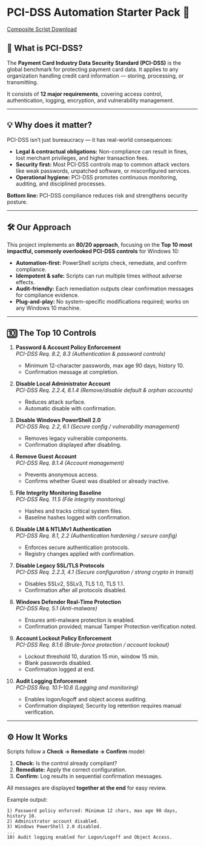 # PCI-DSS Automation Starter Pack 🚀
[Composite Script Download](scripts/PCI-DSS_Top10-Remediation.ps1)

## 📌 What is PCI-DSS?

The **Payment Card Industry Data Security Standard (PCI-DSS)** is the global benchmark for protecting payment card data. It applies to any organization handling credit card information — storing, processing, or transmitting.

It consists of **12 major requirements**, covering access control, authentication, logging, encryption, and vulnerability management.

---

## 💡 Why does it matter?

PCI-DSS isn’t just bureaucracy — it has real-world consequences:

* **Legal & contractual obligations:** Non-compliance can result in fines, lost merchant privileges, and higher transaction fees.
* **Security first:** Most PCI-DSS controls map to common attack vectors like weak passwords, unpatched software, or misconfigured services.
* **Operational hygiene:** PCI-DSS promotes continuous monitoring, auditing, and disciplined processes.

**Bottom line:** PCI-DSS compliance reduces risk and strengthens security posture.

---

## 🛠️ Our Approach

This project implements an **80/20 approach**, focusing on the **Top 10 most impactful, commonly overlooked PCI-DSS controls** for Windows 10:

* **Automation-first:** PowerShell scripts check, remediate, and confirm compliance.
* **Idempotent & safe:** Scripts can run multiple times without adverse effects.
* **Audit-friendly:** Each remediation outputs clear confirmation messages for compliance evidence.
* **Plug-and-play:** No system-specific modifications required; works on any Windows 10 machine.

---

## 🔟 The Top 10 Controls

1. **Password & Account Policy Enforcement**  
   *PCI-DSS Req. 8.2, 8.3 (Authentication & password controls)*  
   * Minimum 12-character passwords, max age 90 days, history 10.  
   * Confirmation message at completion.  

2. **Disable Local Administrator Account**  
   *PCI-DSS Req. 2.2.4, 8.1.4 (Remove/disable default & orphan accounts)*  
   * Reduces attack surface.  
   * Automatic disable with confirmation.  

3. **Disable Windows PowerShell 2.0**  
   *PCI-DSS Req. 2.2, 6.1 (Secure config / vulnerability management)*  
   * Removes legacy vulnerable components.  
   * Confirmation displayed after disabling.  

4. **Remove Guest Account**  
   *PCI-DSS Req. 8.1.4 (Account management)*  
   * Prevents anonymous access.  
   * Confirms whether Guest was disabled or already inactive.  

5. **File Integrity Monitoring Baseline**  
   *PCI-DSS Req. 11.5 (File integrity monitoring)*  
   * Hashes and tracks critical system files.  
   * Baseline hashes logged with confirmation.  

6. **Disable LM & NTLMv1 Authentication**  
   *PCI-DSS Req. 8.1, 2.2 (Authentication hardening / secure config)*  
   * Enforces secure authentication protocols.  
   * Registry changes applied with confirmation.  

7. **Disable Legacy SSL/TLS Protocols**  
   *PCI-DSS Req. 2.2.3, 4.1 (Secure configuration / strong crypto in transit)*  
   * Disables SSLv2, SSLv3, TLS 1.0, TLS 1.1.  
   * Confirmation after all protocols disabled.  

8. **Windows Defender Real-Time Protection**  
   *PCI-DSS Req. 5.1 (Anti-malware)*  
   * Ensures anti-malware protection is enabled.  
   * Confirmation provided; manual Tamper Protection verification noted.  

9. **Account Lockout Policy Enforcement**  
   *PCI-DSS Req. 8.1.6 (Brute-force protection / account lockout)*  
   * Lockout threshold 10, duration 15 min, window 15 min.  
   * Blank passwords disabled.  
   * Confirmation logged at end.  

10. **Audit Logging Enforcement**  
    *PCI-DSS Req. 10.1–10.6 (Logging and monitoring)*  
    * Enables logon/logoff and object access auditing.  
    * Confirmation displayed; Security log retention requires manual verification.  

---

## ⚙️ How It Works

Scripts follow a **Check → Remediate → Confirm** model:

1. **Check:** Is the control already compliant?
2. **Remediate:** Apply the correct configuration.
3. **Confirm:** Log results in sequential confirmation messages.

All messages are displayed **together at the end** for easy review.

Example output:

```plaintext
1) Password policy enforced: Minimum 12 chars, max age 90 days, history 10.
2) Administrator account disabled.
3) Windows PowerShell 2.0 disabled.
...
10) Audit logging enabled for Logon/Logoff and Object Access.
